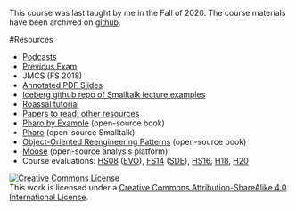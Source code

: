 This course was last taught by me in the Fall of 2020. The course materials have been archived on [github](https://github.com/onierstrasz/course-software-modeling-and-analysis).

#Resources

-  [Podcasts](https://tube.switch.ch/channels/45e44e12)
-  [Previous Exam](%assets_url%/download/lectures/sma-exercises/ExamDecember2018.pdf)
-  JMCS (FS 2018)
-  [Annotated PDF Slides](%assets_url%/download/lectures/sma/)
-  [Iceberg github repo of Smalltalk lecture examples](https://github.com/onierstrasz/sma-examples)
-  [Roassal tutorial](%assets_url%/download/lectures/sma-exercises/Assignment-06-Tutorial.pdf)
-  [Papers to read; other resources](%base_url%/teaching/archive/sde/sde-resources)
-  [Pharo by Example](https://books.pharo.org/updated-pharo-by-example) (open-source book)
-  [Pharo](http://pharo.org/) (open-source Smalltalk)
-  [Object-Oriented Reengineering Patterns](%assets_url%/download/oorp/) (open-source book)
-  [Moose](http://www.moosetechnology.org/) (open-source analysis platform)
-  Course evaluations: [HS08](%assets_url%/download/evaluations/HS08_09-08_W7084_Software_Evolution.pdf) ([EVO](%base_url%/teaching/archive/evo)), [FS14](%assets_url%/download/evaluations/HS14-14H_7135_Software_Design_and_Evolution.pdf) ([SDE](%base_url%/teaching/archive/sde)), [HS16](%assets_url%/download/evaluations/HS16-Software_Modeling_and_Analysis.pdf), [H18](/download/evaluations/HS18-Software_Modeling_and_Analysis.pdf), [H20](/download/evaluations/HS20-Software_Modeling_and_Analysis_(422739).pdf)


<a rel="license" href="http://creativecommons.org/licenses/by-sa/4.0/"><img alt="Creative Commons License" style="border-width:0" src="https://licensebuttons.net/l/by-sa/3.0/88x31.png" /></a><br />This work is licensed under a <a rel="license" href="http://creativecommons.org/licenses/by-sa/4.0/">Creative Commons Attribution-ShareAlike 4.0 International License</a>.
